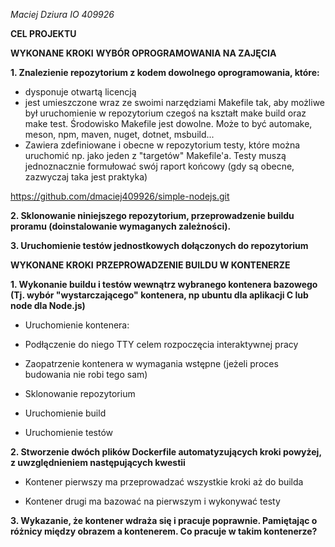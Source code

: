 *Maciej Dziura*
*IO 409926*

**CEL PROJEKTU**


**WYKONANE KROKI**
**WYBÓR OPROGRAMOWANIA NA ZAJĘCIA**

**1. Znalezienie repozytorium z kodem dowolnego oprogramowania, które:**
- dysponuje otwartą licencją
- jest umieszczone wraz ze swoimi narzędziami Makefile tak, aby możliwe był uruchomienie w repozytorium czegoś na kształt make build oraz make test. Środowisko Makefile jest dowolne. Może to być automake, meson, npm, maven, nuget, dotnet, msbuild...
- Zawiera zdefiniowane i obecne w repozytorium testy, które można uruchomić np. jako jeden z "targetów" Makefile'a. Testy muszą jednoznacznie formułować swój raport końcowy (gdy są obecne, zazwyczaj taka jest praktyka)

https://github.com/dmaciej409926/simple-nodejs.git

**2. Sklonowanie niniejszego repozytorium, przeprowadzenie buildu proramu (doinstalowanie wymaganych zależności).**


**3. Uruchomienie testów jednostkowych dołączonych do repozytorium**

**WYKONANE KROKI**
**PRZEPROWADZENIE BUILDU W KONTENERZE**

**1. Wykonanie buildu i testów wewnątrz wybranego kontenera bazowego (Tj. wybór "wystarczającego" kontenera, np ubuntu dla aplikacji C lub node dla Node.js)**

- Uruchomienie kontenera:

- Podłączenie do niego TTY celem rozpoczęcia interaktywnej pracy

- Zaopatrzenie kontenera w wymagania wstępne (jeżeli proces budowania nie robi tego sam)

- Sklonowanie repozytorium

- Uruchomienie build

- Uruchomienie testów

**2. Stworzenie dwóch plików Dockerfile automatyzujących kroki powyżej, z uwzględnieniem następujących kwestii**

- Kontener pierwszy ma przeprowadzać wszystkie kroki aż do builda

- Kontener drugi ma bazować na pierwszym i wykonywać testy

**3. Wykazanie, że kontener wdraża się i pracuje poprawnie. Pamiętając o różnicy między obrazem a kontenerem. Co pracuje w takim kontenerze?**

